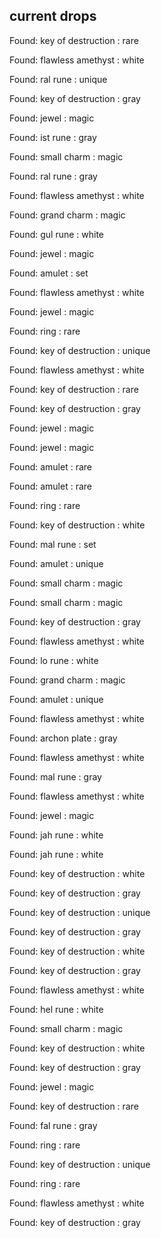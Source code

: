 ## current drops

Found: key of destruction : rare
Found: flawless amethyst : white
Found: ral rune : unique
Found: key of destruction : gray
Found: jewel : magic
Found: ist rune : gray
Found: small charm : magic
Found: ral rune : gray
Found: flawless amethyst : white
Found: grand charm : magic
Found: gul rune : white
Found: jewel : magic
Found: amulet : set
Found: flawless amethyst : white
Found: jewel : magic
Found: ring : rare
Found: key of destruction : unique
Found: flawless amethyst : white
Found: key of destruction : rare
Found: key of destruction : gray
Found: jewel : magic
Found: jewel : magic
Found: amulet : rare
Found: amulet : rare
Found: ring : rare
Found: key of destruction : white
Found: mal rune : set
Found: amulet : unique
Found: small charm : magic
Found: small charm : magic
Found: key of destruction : gray
Found: flawless amethyst : white
Found: lo rune : white
Found: grand charm : magic
Found: amulet : unique
Found: flawless amethyst : white
Found: archon plate : gray
Found: flawless amethyst : white
Found: mal rune : gray
Found: flawless amethyst : white
Found: jewel : magic
Found: jah rune : white
Found: jah rune : white
Found: key of destruction : white
Found: key of destruction : gray
Found: key of destruction : unique
Found: key of destruction : gray
Found: key of destruction : white
Found: key of destruction : gray
Found: flawless amethyst : white
Found: hel rune : white
Found: small charm : magic
Found: key of destruction : white
Found: key of destruction : gray
Found: jewel : magic
Found: key of destruction : rare
Found: fal rune : gray
Found: ring : rare
Found: key of destruction : unique
Found: ring : rare
Found: flawless amethyst : white
Found: key of destruction : gray
